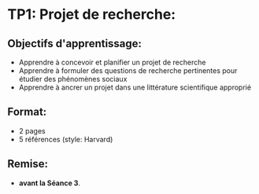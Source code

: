 # TP1: Projet de recherche:

## Objectifs d'apprentissage:
- Apprendre à concevoir et planifier un projet de recherche
- Apprendre à formuler des questions de recherche pertinentes pour étudier des phénomènes sociaux
- Apprendre à ancrer un projet dans une littérature scientifique approprié

## Format:
- 2 pages
- 5 références (style: Harvard)

## Remise:
- **avant la Séance 3**.


